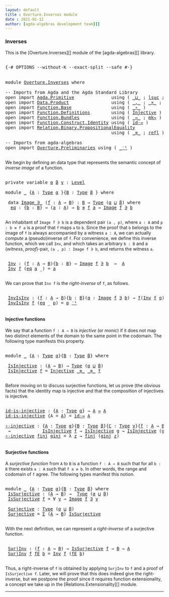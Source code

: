 ```yaml
---
layout: default
title : Overture.Inverses module
date : 2021-01-12
author: [agda-algebras development team][]
---
```


### Inverses

This is the [Overture.Inverses][] module of the [agda-algebras][] library.

<pre class="Agda">

<a id="224" class="Symbol">{-#</a> <a id="228" class="Keyword">OPTIONS</a> <a id="236" class="Pragma">--without-K</a> <a id="248" class="Pragma">--exact-split</a> <a id="262" class="Pragma">--safe</a> <a id="269" class="Symbol">#-}</a>


<a id="275" class="Keyword">module</a> <a id="282" href="Overture.Inverses.html" class="Module">Overture.Inverses</a> <a id="300" class="Keyword">where</a>

<a id="307" class="Comment">-- Imports from Agda and the Agda Standard Library</a>
<a id="358" class="Keyword">open</a> <a id="363" class="Keyword">import</a> <a id="370" href="Agda.Primitive.html" class="Module">Agda.Primitive</a>              <a id="398" class="Keyword">using</a> <a id="404" class="Symbol">(</a> <a id="406" href="Agda.Primitive.html#810" class="Primitive Operator">_⊔_</a> <a id="410" class="Symbol">;</a> <a id="412" href="Agda.Primitive.html#780" class="Primitive">lsuc</a> <a id="417" class="Symbol">;</a> <a id="419" href="Agda.Primitive.html#597" class="Postulate">Level</a> <a id="425" class="Symbol">)</a> <a id="427" class="Keyword">renaming</a> <a id="436" class="Symbol">(</a> <a id="438" href="Agda.Primitive.html#326" class="Primitive">Set</a> <a id="442" class="Symbol">to</a> <a id="445" class="Primitive">Type</a> <a id="450" class="Symbol">)</a>
<a id="452" class="Keyword">open</a> <a id="457" class="Keyword">import</a> <a id="464" href="Data.Product.html" class="Module">Data.Product</a>                <a id="492" class="Keyword">using</a> <a id="498" class="Symbol">(</a> <a id="500" href="Agda.Builtin.Sigma.html#236" class="InductiveConstructor Operator">_,_</a> <a id="504" class="Symbol">;</a> <a id="506" href="Data.Product.html#1167" class="Function Operator">_×_</a> <a id="510" class="Symbol">;</a> <a id="512" href="Agda.Builtin.Sigma.html#166" class="Record">Σ</a> <a id="514" class="Symbol">)</a>
<a id="516" class="Keyword">open</a> <a id="521" class="Keyword">import</a> <a id="528" href="Function.Base.html" class="Module">Function.Base</a>               <a id="556" class="Keyword">using</a> <a id="562" class="Symbol">(</a> <a id="564" href="Function.Base.html#1031" class="Function Operator">_∘_</a> <a id="568" class="Symbol">)</a>
<a id="570" class="Keyword">open</a> <a id="575" class="Keyword">import</a> <a id="582" href="Function.Definitions.html" class="Module">Function.Definitions</a>        <a id="610" class="Keyword">using</a> <a id="616" class="Symbol">(</a> <a id="618" href="Function.Definitions.html#889" class="Function">Injective</a> <a id="628" class="Symbol">)</a>
<a id="630" class="Keyword">open</a> <a id="635" class="Keyword">import</a> <a id="642" href="Function.Bundles.html" class="Module">Function.Bundles</a>            <a id="670" class="Keyword">using</a> <a id="676" class="Symbol">(</a> <a id="678" href="Function.Bundles.html#8289" class="Function Operator">_↣_</a> <a id="682" class="Symbol">;</a> <a id="684" href="Function.Bundles.html#9178" class="Function">mk↣</a> <a id="688" class="Symbol">)</a>
<a id="690" class="Keyword">open</a> <a id="695" class="Keyword">import</a> <a id="702" href="Function.Construct.Identity.html" class="Module">Function.Construct.Identity</a> <a id="730" class="Keyword">using</a> <a id="736" class="Symbol">(</a> <a id="738" href="Function.Construct.Identity.html#3966" class="Function">id-↣</a> <a id="743" class="Symbol">)</a>
<a id="745" class="Keyword">open</a> <a id="750" class="Keyword">import</a> <a id="757" href="Relation.Binary.PropositionalEquality.html" class="Module">Relation.Binary.PropositionalEquality</a>
                                        <a id="835" class="Keyword">using</a> <a id="841" class="Symbol">(</a> <a id="843" href="Agda.Builtin.Equality.html#151" class="Datatype Operator">_≡_</a> <a id="847" class="Symbol">;</a> <a id="849" href="Agda.Builtin.Equality.html#208" class="InductiveConstructor">refl</a> <a id="854" class="Symbol">)</a>

<a id="857" class="Comment">-- Imports from agda-algebras</a>
<a id="887" class="Keyword">open</a> <a id="892" class="Keyword">import</a> <a id="899" href="Overture.Preliminaries.html" class="Module">Overture.Preliminaries</a> <a id="922" class="Keyword">using</a> <a id="928" class="Symbol">(</a> <a id="930" href="Overture.Preliminaries.html#4859" class="Function Operator">_⁻¹</a> <a id="934" class="Symbol">)</a>

</pre>

We begin by defining an data type that represents the semantic concept of *inverse image* of a function.

<pre class="Agda">

<a id="1069" class="Keyword">private</a> <a id="1077" class="Keyword">variable</a> <a id="1086" href="Overture.Inverses.html#1086" class="Generalizable">α</a> <a id="1088" href="Overture.Inverses.html#1088" class="Generalizable">β</a> <a id="1090" href="Overture.Inverses.html#1090" class="Generalizable">γ</a> <a id="1092" class="Symbol">:</a> <a id="1094" href="Agda.Primitive.html#597" class="Postulate">Level</a>

<a id="1101" class="Keyword">module</a> <a id="1108" href="Overture.Inverses.html#1108" class="Module">_</a> <a id="1110" class="Symbol">{</a><a id="1111" href="Overture.Inverses.html#1111" class="Bound">A</a> <a id="1113" class="Symbol">:</a> <a id="1115" href="Overture.Inverses.html#445" class="Primitive">Type</a> <a id="1120" href="Overture.Inverses.html#1086" class="Generalizable">α</a> <a id="1122" class="Symbol">}{</a><a id="1124" href="Overture.Inverses.html#1124" class="Bound">B</a> <a id="1126" class="Symbol">:</a> <a id="1128" href="Overture.Inverses.html#445" class="Primitive">Type</a> <a id="1133" href="Overture.Inverses.html#1088" class="Generalizable">β</a> <a id="1135" class="Symbol">}</a> <a id="1137" class="Keyword">where</a>

 <a id="1145" class="Keyword">data</a> <a id="1150" href="Overture.Inverses.html#1150" class="Datatype Operator">Image_∋_</a> <a id="1159" class="Symbol">(</a><a id="1160" href="Overture.Inverses.html#1160" class="Bound">f</a> <a id="1162" class="Symbol">:</a> <a id="1164" href="Overture.Inverses.html#1111" class="Bound">A</a> <a id="1166" class="Symbol">→</a> <a id="1168" href="Overture.Inverses.html#1124" class="Bound">B</a><a id="1169" class="Symbol">)</a> <a id="1171" class="Symbol">:</a> <a id="1173" href="Overture.Inverses.html#1124" class="Bound">B</a> <a id="1175" class="Symbol">→</a> <a id="1177" href="Overture.Inverses.html#445" class="Primitive">Type</a> <a id="1182" class="Symbol">(</a><a id="1183" href="Overture.Inverses.html#1120" class="Bound">α</a> <a id="1185" href="Agda.Primitive.html#810" class="Primitive Operator">⊔</a> <a id="1187" href="Overture.Inverses.html#1133" class="Bound">β</a><a id="1188" class="Symbol">)</a> <a id="1190" class="Keyword">where</a>
  <a id="1198" href="Overture.Inverses.html#1198" class="InductiveConstructor">eq</a> <a id="1201" class="Symbol">:</a> <a id="1203" class="Symbol">{</a><a id="1204" href="Overture.Inverses.html#1204" class="Bound">b</a> <a id="1206" class="Symbol">:</a> <a id="1208" href="Overture.Inverses.html#1124" class="Bound">B</a><a id="1209" class="Symbol">}</a> <a id="1211" class="Symbol">→</a> <a id="1213" class="Symbol">(</a><a id="1214" href="Overture.Inverses.html#1214" class="Bound">a</a> <a id="1216" class="Symbol">:</a> <a id="1218" href="Overture.Inverses.html#1111" class="Bound">A</a><a id="1219" class="Symbol">)</a> <a id="1221" class="Symbol">→</a> <a id="1223" href="Overture.Inverses.html#1204" class="Bound">b</a> <a id="1225" href="Agda.Builtin.Equality.html#151" class="Datatype Operator">≡</a> <a id="1227" href="Overture.Inverses.html#1160" class="Bound">f</a> <a id="1229" href="Overture.Inverses.html#1214" class="Bound">a</a> <a id="1231" class="Symbol">→</a> <a id="1233" href="Overture.Inverses.html#1150" class="Datatype Operator">Image</a> <a id="1239" href="Overture.Inverses.html#1160" class="Bound">f</a> <a id="1241" href="Overture.Inverses.html#1150" class="Datatype Operator">∋</a> <a id="1243" href="Overture.Inverses.html#1204" class="Bound">b</a>

</pre>

An inhabitant of `Image f ∋ b` is a dependent pair `(a , p)`, where `a : A` and `p : b ≡ f a` is a proof that `f` maps `a` to `b`.  Since the proof that `b` belongs to the image of `f` is always accompanied by a witness `a : A`, we can actually *compute* a (pseudo)inverse of `f`. For convenience, we define this inverse function, which we call `Inv`, and which takes an arbitrary `b : B` and a (*witness*, *proof*)-pair, `(a , p) : Image f ∋ b`, and returns the witness `a`.

<pre class="Agda">

 <a id="1750" href="Overture.Inverses.html#1750" class="Function">Inv</a> <a id="1754" class="Symbol">:</a> <a id="1756" class="Symbol">(</a><a id="1757" href="Overture.Inverses.html#1757" class="Bound">f</a> <a id="1759" class="Symbol">:</a> <a id="1761" href="Overture.Inverses.html#1111" class="Bound">A</a> <a id="1763" class="Symbol">→</a> <a id="1765" href="Overture.Inverses.html#1124" class="Bound">B</a><a id="1766" class="Symbol">){</a><a id="1768" href="Overture.Inverses.html#1768" class="Bound">b</a> <a id="1770" class="Symbol">:</a> <a id="1772" href="Overture.Inverses.html#1124" class="Bound">B</a><a id="1773" class="Symbol">}</a> <a id="1775" class="Symbol">→</a> <a id="1777" href="Overture.Inverses.html#1150" class="Datatype Operator">Image</a> <a id="1783" href="Overture.Inverses.html#1757" class="Bound">f</a> <a id="1785" href="Overture.Inverses.html#1150" class="Datatype Operator">∋</a> <a id="1787" href="Overture.Inverses.html#1768" class="Bound">b</a>  <a id="1790" class="Symbol">→</a>  <a id="1793" href="Overture.Inverses.html#1111" class="Bound">A</a>
 <a id="1796" href="Overture.Inverses.html#1750" class="Function">Inv</a> <a id="1800" href="Overture.Inverses.html#1800" class="Bound">f</a> <a id="1802" class="Symbol">(</a><a id="1803" href="Overture.Inverses.html#1198" class="InductiveConstructor">eq</a> <a id="1806" href="Overture.Inverses.html#1806" class="Bound">a</a> <a id="1808" class="Symbol">_)</a> <a id="1811" class="Symbol">=</a> <a id="1813" href="Overture.Inverses.html#1806" class="Bound">a</a>

</pre>

We can prove that `Inv f` is the *right-inverse* of `f`, as follows.

<pre class="Agda">

 <a id="1913" href="Overture.Inverses.html#1913" class="Function">InvIsInv</a> <a id="1922" class="Symbol">:</a> <a id="1924" class="Symbol">(</a><a id="1925" href="Overture.Inverses.html#1925" class="Bound">f</a> <a id="1927" class="Symbol">:</a> <a id="1929" href="Overture.Inverses.html#1111" class="Bound">A</a> <a id="1931" class="Symbol">→</a> <a id="1933" href="Overture.Inverses.html#1124" class="Bound">B</a><a id="1934" class="Symbol">){</a><a id="1936" href="Overture.Inverses.html#1936" class="Bound">b</a> <a id="1938" class="Symbol">:</a> <a id="1940" href="Overture.Inverses.html#1124" class="Bound">B</a><a id="1941" class="Symbol">}(</a><a id="1943" href="Overture.Inverses.html#1943" class="Bound">q</a> <a id="1945" class="Symbol">:</a> <a id="1947" href="Overture.Inverses.html#1150" class="Datatype Operator">Image</a> <a id="1953" href="Overture.Inverses.html#1925" class="Bound">f</a> <a id="1955" href="Overture.Inverses.html#1150" class="Datatype Operator">∋</a> <a id="1957" href="Overture.Inverses.html#1936" class="Bound">b</a><a id="1958" class="Symbol">)</a> <a id="1960" class="Symbol">→</a> <a id="1962" href="Overture.Inverses.html#1925" class="Bound">f</a><a id="1963" class="Symbol">(</a><a id="1964" href="Overture.Inverses.html#1750" class="Function">Inv</a> <a id="1968" href="Overture.Inverses.html#1925" class="Bound">f</a> <a id="1970" href="Overture.Inverses.html#1943" class="Bound">q</a><a id="1971" class="Symbol">)</a> <a id="1973" href="Agda.Builtin.Equality.html#151" class="Datatype Operator">≡</a> <a id="1975" href="Overture.Inverses.html#1936" class="Bound">b</a>
 <a id="1978" href="Overture.Inverses.html#1913" class="Function">InvIsInv</a> <a id="1987" href="Overture.Inverses.html#1987" class="Bound">f</a> <a id="1989" class="Symbol">(</a><a id="1990" href="Overture.Inverses.html#1198" class="InductiveConstructor">eq</a> <a id="1993" class="Symbol">_</a> <a id="1995" href="Overture.Inverses.html#1995" class="Bound">p</a><a id="1996" class="Symbol">)</a> <a id="1998" class="Symbol">=</a> <a id="2000" href="Overture.Inverses.html#1995" class="Bound">p</a> <a id="2002" href="Overture.Preliminaries.html#4859" class="Function Operator">⁻¹</a>

</pre>


#### <a id="injective-functions">Injective functions</a>

We say that a function `f : A → B` is *injective* (or *monic*) if it does not map two distinct elements of the domain to the same point in the codomain. The following type manifests this property.

<pre class="Agda">

<a id="2289" class="Keyword">module</a> <a id="2296" href="Overture.Inverses.html#2296" class="Module">_</a> <a id="2298" class="Symbol">{</a><a id="2299" href="Overture.Inverses.html#2299" class="Bound">A</a> <a id="2301" class="Symbol">:</a> <a id="2303" href="Overture.Inverses.html#445" class="Primitive">Type</a> <a id="2308" href="Overture.Inverses.html#1086" class="Generalizable">α</a><a id="2309" class="Symbol">}{</a><a id="2311" href="Overture.Inverses.html#2311" class="Bound">B</a> <a id="2313" class="Symbol">:</a> <a id="2315" href="Overture.Inverses.html#445" class="Primitive">Type</a> <a id="2320" href="Overture.Inverses.html#1088" class="Generalizable">β</a><a id="2321" class="Symbol">}</a> <a id="2323" class="Keyword">where</a>

 <a id="2331" href="Overture.Inverses.html#2331" class="Function">IsInjective</a> <a id="2343" class="Symbol">:</a> <a id="2345" class="Symbol">(</a><a id="2346" href="Overture.Inverses.html#2299" class="Bound">A</a> <a id="2348" class="Symbol">→</a> <a id="2350" href="Overture.Inverses.html#2311" class="Bound">B</a><a id="2351" class="Symbol">)</a> <a id="2353" class="Symbol">→</a> <a id="2355" href="Overture.Inverses.html#445" class="Primitive">Type</a> <a id="2360" class="Symbol">(</a><a id="2361" href="Overture.Inverses.html#2308" class="Bound">α</a> <a id="2363" href="Agda.Primitive.html#810" class="Primitive Operator">⊔</a> <a id="2365" href="Overture.Inverses.html#2320" class="Bound">β</a><a id="2366" class="Symbol">)</a>
 <a id="2369" href="Overture.Inverses.html#2331" class="Function">IsInjective</a> <a id="2381" href="Overture.Inverses.html#2381" class="Bound">f</a> <a id="2383" class="Symbol">=</a> <a id="2385" href="Function.Definitions.html#889" class="Function">Injective</a> <a id="2395" href="Agda.Builtin.Equality.html#151" class="Datatype Operator">_≡_</a> <a id="2399" href="Agda.Builtin.Equality.html#151" class="Datatype Operator">_≡_</a> <a id="2403" href="Overture.Inverses.html#2381" class="Bound">f</a>

</pre>

Before moving on to discuss surjective functions, let us prove (the obvious facts) that the identity map is injective and that the composition of injectives is injective.

<pre class="Agda">

<a id="id-is-injective"></a><a id="2604" href="Overture.Inverses.html#2604" class="Function">id-is-injective</a> <a id="2620" class="Symbol">:</a> <a id="2622" class="Symbol">{</a><a id="2623" href="Overture.Inverses.html#2623" class="Bound">A</a> <a id="2625" class="Symbol">:</a> <a id="2627" href="Overture.Inverses.html#445" class="Primitive">Type</a> <a id="2632" href="Overture.Inverses.html#1086" class="Generalizable">α</a><a id="2633" class="Symbol">}</a> <a id="2635" class="Symbol">→</a> <a id="2637" href="Overture.Inverses.html#2623" class="Bound">A</a> <a id="2639" href="Function.Bundles.html#8289" class="Function Operator">↣</a> <a id="2641" href="Overture.Inverses.html#2623" class="Bound">A</a>
<a id="2643" href="Overture.Inverses.html#2604" class="Function">id-is-injective</a> <a id="2659" class="Symbol">{</a><a id="2660" class="Argument">A</a> <a id="2662" class="Symbol">=</a> <a id="2664" href="Overture.Inverses.html#2664" class="Bound">A</a><a id="2665" class="Symbol">}</a> <a id="2667" class="Symbol">=</a> <a id="2669" href="Function.Construct.Identity.html#3966" class="Function">id-↣</a> <a id="2674" href="Overture.Inverses.html#2664" class="Bound">A</a>

<a id="∘-injective"></a><a id="2677" href="Overture.Inverses.html#2677" class="Function">∘-injective</a> <a id="2689" class="Symbol">:</a> <a id="2691" class="Symbol">{</a><a id="2692" href="Overture.Inverses.html#2692" class="Bound">A</a> <a id="2694" class="Symbol">:</a> <a id="2696" href="Overture.Inverses.html#445" class="Primitive">Type</a> <a id="2701" href="Overture.Inverses.html#1086" class="Generalizable">α</a><a id="2702" class="Symbol">}{</a><a id="2704" href="Overture.Inverses.html#2704" class="Bound">B</a> <a id="2706" class="Symbol">:</a> <a id="2708" href="Overture.Inverses.html#445" class="Primitive">Type</a> <a id="2713" href="Overture.Inverses.html#1088" class="Generalizable">β</a><a id="2714" class="Symbol">}{</a><a id="2716" href="Overture.Inverses.html#2716" class="Bound">C</a> <a id="2718" class="Symbol">:</a> <a id="2720" href="Overture.Inverses.html#445" class="Primitive">Type</a> <a id="2725" href="Overture.Inverses.html#1090" class="Generalizable">γ</a><a id="2726" class="Symbol">}{</a><a id="2728" href="Overture.Inverses.html#2728" class="Bound">f</a> <a id="2730" class="Symbol">:</a> <a id="2732" href="Overture.Inverses.html#2692" class="Bound">A</a> <a id="2734" class="Symbol">→</a> <a id="2736" href="Overture.Inverses.html#2704" class="Bound">B</a><a id="2737" class="Symbol">}{</a><a id="2739" href="Overture.Inverses.html#2739" class="Bound">g</a> <a id="2741" class="Symbol">:</a> <a id="2743" href="Overture.Inverses.html#2704" class="Bound">B</a> <a id="2745" class="Symbol">→</a> <a id="2747" href="Overture.Inverses.html#2716" class="Bound">C</a><a id="2748" class="Symbol">}</a>
 <a id="2751" class="Symbol">→</a>            <a id="2764" href="Overture.Inverses.html#2331" class="Function">IsInjective</a> <a id="2776" href="Overture.Inverses.html#2728" class="Bound">f</a> <a id="2778" class="Symbol">→</a> <a id="2780" href="Overture.Inverses.html#2331" class="Function">IsInjective</a> <a id="2792" href="Overture.Inverses.html#2739" class="Bound">g</a> <a id="2794" class="Symbol">→</a> <a id="2796" href="Overture.Inverses.html#2331" class="Function">IsInjective</a> <a id="2808" class="Symbol">(</a><a id="2809" href="Overture.Inverses.html#2739" class="Bound">g</a> <a id="2811" href="Function.Base.html#1031" class="Function Operator">∘</a> <a id="2813" href="Overture.Inverses.html#2728" class="Bound">f</a><a id="2814" class="Symbol">)</a>
<a id="2816" href="Overture.Inverses.html#2677" class="Function">∘-injective</a> <a id="2828" href="Overture.Inverses.html#2828" class="Bound">finj</a> <a id="2833" href="Overture.Inverses.html#2833" class="Bound">ginj</a> <a id="2838" class="Symbol">=</a> <a id="2840" class="Symbol">λ</a> <a id="2842" href="Overture.Inverses.html#2842" class="Bound">z</a> <a id="2844" class="Symbol">→</a> <a id="2846" href="Overture.Inverses.html#2828" class="Bound">finj</a> <a id="2851" class="Symbol">(</a><a id="2852" href="Overture.Inverses.html#2833" class="Bound">ginj</a> <a id="2857" href="Overture.Inverses.html#2842" class="Bound">z</a><a id="2858" class="Symbol">)</a>

</pre>


#### <a id="epics">Surjective functions</a>

A *surjective function* from `A` to `B` is a function `f : A → B` such that for all `b : B` there exists `a : A` such that `f a ≡ b`.  In other words, the range and codomain of `f` agree.  The following types manifest this notion.

<pre class="Agda">

<a id="3165" class="Keyword">module</a> <a id="3172" href="Overture.Inverses.html#3172" class="Module">_</a> <a id="3174" class="Symbol">{</a><a id="3175" href="Overture.Inverses.html#3175" class="Bound">A</a> <a id="3177" class="Symbol">:</a> <a id="3179" href="Overture.Inverses.html#445" class="Primitive">Type</a> <a id="3184" href="Overture.Inverses.html#1086" class="Generalizable">α</a><a id="3185" class="Symbol">}{</a><a id="3187" href="Overture.Inverses.html#3187" class="Bound">B</a> <a id="3189" class="Symbol">:</a> <a id="3191" href="Overture.Inverses.html#445" class="Primitive">Type</a> <a id="3196" href="Overture.Inverses.html#1088" class="Generalizable">β</a><a id="3197" class="Symbol">}</a> <a id="3199" class="Keyword">where</a>
 <a id="3206" href="Overture.Inverses.html#3206" class="Function">IsSurjective</a> <a id="3219" class="Symbol">:</a> <a id="3221" class="Symbol">(</a><a id="3222" href="Overture.Inverses.html#3175" class="Bound">A</a> <a id="3224" class="Symbol">→</a> <a id="3226" href="Overture.Inverses.html#3187" class="Bound">B</a><a id="3227" class="Symbol">)</a> <a id="3229" class="Symbol">→</a>  <a id="3232" href="Overture.Inverses.html#445" class="Primitive">Type</a> <a id="3237" class="Symbol">(</a><a id="3238" href="Overture.Inverses.html#3184" class="Bound">α</a> <a id="3240" href="Agda.Primitive.html#810" class="Primitive Operator">⊔</a> <a id="3242" href="Overture.Inverses.html#3196" class="Bound">β</a><a id="3243" class="Symbol">)</a>
 <a id="3246" href="Overture.Inverses.html#3206" class="Function">IsSurjective</a> <a id="3259" href="Overture.Inverses.html#3259" class="Bound">f</a> <a id="3261" class="Symbol">=</a> <a id="3263" class="Symbol">∀</a> <a id="3265" href="Overture.Inverses.html#3265" class="Bound">y</a> <a id="3267" class="Symbol">→</a> <a id="3269" href="Overture.Inverses.html#1150" class="Datatype Operator">Image</a> <a id="3275" href="Overture.Inverses.html#3259" class="Bound">f</a> <a id="3277" href="Overture.Inverses.html#1150" class="Datatype Operator">∋</a> <a id="3279" href="Overture.Inverses.html#3265" class="Bound">y</a>

 <a id="3283" href="Overture.Inverses.html#3283" class="Function">Surjective</a> <a id="3294" class="Symbol">:</a> <a id="3296" href="Overture.Inverses.html#445" class="Primitive">Type</a> <a id="3301" class="Symbol">(</a><a id="3302" href="Overture.Inverses.html#3184" class="Bound">α</a> <a id="3304" href="Agda.Primitive.html#810" class="Primitive Operator">⊔</a> <a id="3306" href="Overture.Inverses.html#3196" class="Bound">β</a><a id="3307" class="Symbol">)</a>
 <a id="3310" href="Overture.Inverses.html#3283" class="Function">Surjective</a> <a id="3321" class="Symbol">=</a> <a id="3323" href="Agda.Builtin.Sigma.html#166" class="Record">Σ</a> <a id="3325" class="Symbol">(</a><a id="3326" href="Overture.Inverses.html#3175" class="Bound">A</a> <a id="3328" class="Symbol">→</a> <a id="3330" href="Overture.Inverses.html#3187" class="Bound">B</a><a id="3331" class="Symbol">)</a> <a id="3333" href="Overture.Inverses.html#3206" class="Function">IsSurjective</a>

</pre>

With the next definition, we can represent a *right-inverse* of a surjective function.

<pre class="Agda">

 <a id="3462" href="Overture.Inverses.html#3462" class="Function">SurjInv</a> <a id="3470" class="Symbol">:</a> <a id="3472" class="Symbol">(</a><a id="3473" href="Overture.Inverses.html#3473" class="Bound">f</a> <a id="3475" class="Symbol">:</a> <a id="3477" href="Overture.Inverses.html#3175" class="Bound">A</a> <a id="3479" class="Symbol">→</a> <a id="3481" href="Overture.Inverses.html#3187" class="Bound">B</a><a id="3482" class="Symbol">)</a> <a id="3484" class="Symbol">→</a> <a id="3486" href="Overture.Inverses.html#3206" class="Function">IsSurjective</a> <a id="3499" href="Overture.Inverses.html#3473" class="Bound">f</a> <a id="3501" class="Symbol">→</a> <a id="3503" href="Overture.Inverses.html#3187" class="Bound">B</a> <a id="3505" class="Symbol">→</a> <a id="3507" href="Overture.Inverses.html#3175" class="Bound">A</a>
 <a id="3510" href="Overture.Inverses.html#3462" class="Function">SurjInv</a> <a id="3518" href="Overture.Inverses.html#3518" class="Bound">f</a> <a id="3520" href="Overture.Inverses.html#3520" class="Bound">fE</a> <a id="3523" href="Overture.Inverses.html#3523" class="Bound">b</a> <a id="3525" class="Symbol">=</a> <a id="3527" href="Overture.Inverses.html#1750" class="Function">Inv</a> <a id="3531" href="Overture.Inverses.html#3518" class="Bound">f</a> <a id="3533" class="Symbol">(</a><a id="3534" href="Overture.Inverses.html#3520" class="Bound">fE</a> <a id="3537" href="Overture.Inverses.html#3523" class="Bound">b</a><a id="3538" class="Symbol">)</a>

</pre>

Thus, a right-inverse of `f` is obtained by applying `SurjInv` to `f` and a proof of `IsSurjective f`.  Later, we will prove that this does indeed give the right-inverse, but we postpone the proof since it requires function extensionality, a concept we take up in the [Relations.Extensionality][] module.



--------------------------------------

[agda-algebras development team]: https://github.com/ualib/agda-algebras#the-agda-algebras-development-team


